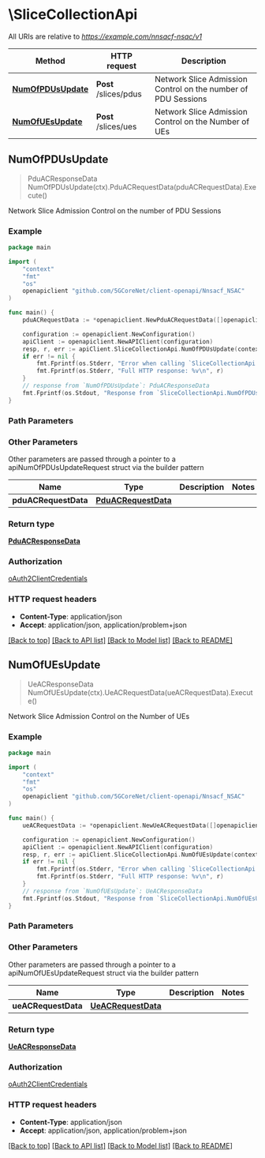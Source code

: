 # \SliceCollectionApi

All URIs are relative to *https://example.com/nnsacf-nsac/v1*

Method | HTTP request | Description
------------- | ------------- | -------------
[**NumOfPDUsUpdate**](SliceCollectionApi.md#NumOfPDUsUpdate) | **Post** /slices/pdus | Network Slice Admission Control on the number of PDU Sessions
[**NumOfUEsUpdate**](SliceCollectionApi.md#NumOfUEsUpdate) | **Post** /slices/ues | Network Slice Admission Control on the Number of UEs



## NumOfPDUsUpdate

> PduACResponseData NumOfPDUsUpdate(ctx).PduACRequestData(pduACRequestData).Execute()

Network Slice Admission Control on the number of PDU Sessions

### Example

```go
package main

import (
    "context"
    "fmt"
    "os"
    openapiclient "github.com/5GCoreNet/client-openapi/Nnsacf_NSAC"
)

func main() {
    pduACRequestData := *openapiclient.NewPduACRequestData([]openapiclient.PduACRequestInfo{*openapiclient.NewPduACRequestInfo("Supi_example", openapiclient.AccessType("3GPP_ACCESS"), int32(123), []openapiclient.AcuOperationItem{*openapiclient.NewAcuOperationItem(*openapiclient.NewAcuFlag(), *openapiclient.NewSnssai(int32(123)))})}) // PduACRequestData | 

    configuration := openapiclient.NewConfiguration()
    apiClient := openapiclient.NewAPIClient(configuration)
    resp, r, err := apiClient.SliceCollectionApi.NumOfPDUsUpdate(context.Background()).PduACRequestData(pduACRequestData).Execute()
    if err != nil {
        fmt.Fprintf(os.Stderr, "Error when calling `SliceCollectionApi.NumOfPDUsUpdate``: %v\n", err)
        fmt.Fprintf(os.Stderr, "Full HTTP response: %v\n", r)
    }
    // response from `NumOfPDUsUpdate`: PduACResponseData
    fmt.Fprintf(os.Stdout, "Response from `SliceCollectionApi.NumOfPDUsUpdate`: %v\n", resp)
}
```

### Path Parameters



### Other Parameters

Other parameters are passed through a pointer to a apiNumOfPDUsUpdateRequest struct via the builder pattern


Name | Type | Description  | Notes
------------- | ------------- | ------------- | -------------
 **pduACRequestData** | [**PduACRequestData**](PduACRequestData.md) |  | 

### Return type

[**PduACResponseData**](PduACResponseData.md)

### Authorization

[oAuth2ClientCredentials](../README.md#oAuth2ClientCredentials)

### HTTP request headers

- **Content-Type**: application/json
- **Accept**: application/json, application/problem+json

[[Back to top]](#) [[Back to API list]](../README.md#documentation-for-api-endpoints)
[[Back to Model list]](../README.md#documentation-for-models)
[[Back to README]](../README.md)


## NumOfUEsUpdate

> UeACResponseData NumOfUEsUpdate(ctx).UeACRequestData(ueACRequestData).Execute()

Network Slice Admission Control on the Number of UEs

### Example

```go
package main

import (
    "context"
    "fmt"
    "os"
    openapiclient "github.com/5GCoreNet/client-openapi/Nnsacf_NSAC"
)

func main() {
    ueACRequestData := *openapiclient.NewUeACRequestData([]openapiclient.UeACRequestInfo{*openapiclient.NewUeACRequestInfo("Supi_example", openapiclient.AccessType("3GPP_ACCESS"), []openapiclient.AcuOperationItem{*openapiclient.NewAcuOperationItem(*openapiclient.NewAcuFlag(), *openapiclient.NewSnssai(int32(123)))})}, "NfId_example") // UeACRequestData | 

    configuration := openapiclient.NewConfiguration()
    apiClient := openapiclient.NewAPIClient(configuration)
    resp, r, err := apiClient.SliceCollectionApi.NumOfUEsUpdate(context.Background()).UeACRequestData(ueACRequestData).Execute()
    if err != nil {
        fmt.Fprintf(os.Stderr, "Error when calling `SliceCollectionApi.NumOfUEsUpdate``: %v\n", err)
        fmt.Fprintf(os.Stderr, "Full HTTP response: %v\n", r)
    }
    // response from `NumOfUEsUpdate`: UeACResponseData
    fmt.Fprintf(os.Stdout, "Response from `SliceCollectionApi.NumOfUEsUpdate`: %v\n", resp)
}
```

### Path Parameters



### Other Parameters

Other parameters are passed through a pointer to a apiNumOfUEsUpdateRequest struct via the builder pattern


Name | Type | Description  | Notes
------------- | ------------- | ------------- | -------------
 **ueACRequestData** | [**UeACRequestData**](UeACRequestData.md) |  | 

### Return type

[**UeACResponseData**](UeACResponseData.md)

### Authorization

[oAuth2ClientCredentials](../README.md#oAuth2ClientCredentials)

### HTTP request headers

- **Content-Type**: application/json
- **Accept**: application/json, application/problem+json

[[Back to top]](#) [[Back to API list]](../README.md#documentation-for-api-endpoints)
[[Back to Model list]](../README.md#documentation-for-models)
[[Back to README]](../README.md)

